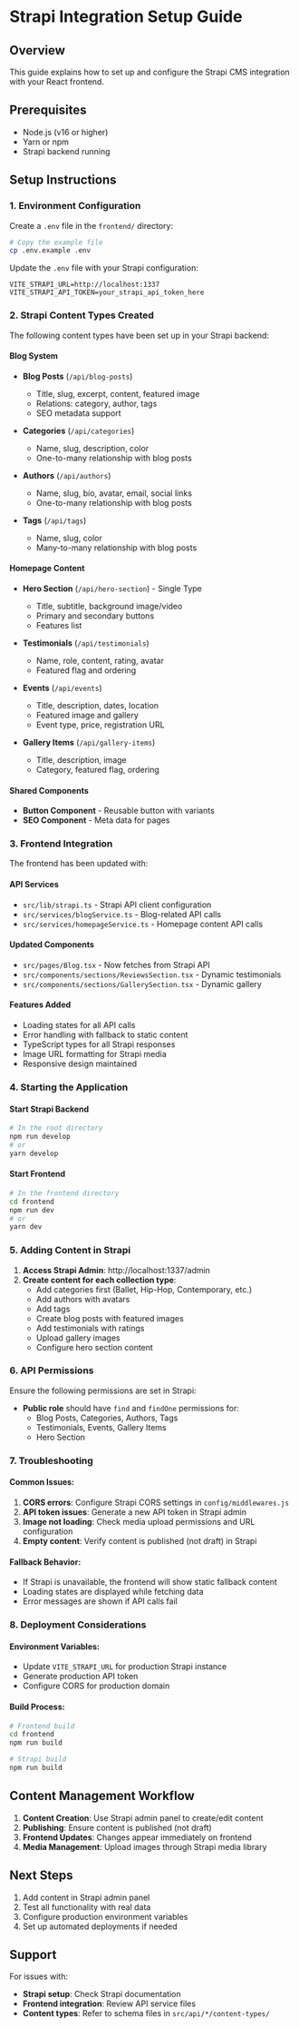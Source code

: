 # Strapi Integration Setup Guide

## Overview
This guide explains how to set up and configure the Strapi CMS integration with your React frontend.

## Prerequisites
- Node.js (v16 or higher)
- Yarn or npm
- Strapi backend running

## Setup Instructions

### 1. Environment Configuration

Create a `.env` file in the `frontend/` directory:

```bash
# Copy the example file
cp .env.example .env
```

Update the `.env` file with your Strapi configuration:

```env
VITE_STRAPI_URL=http://localhost:1337
VITE_STRAPI_API_TOKEN=your_strapi_api_token_here
```

### 2. Strapi Content Types Created

The following content types have been set up in your Strapi backend:

#### Blog System
- **Blog Posts** (`/api/blog-posts`)
  - Title, slug, excerpt, content, featured image
  - Relations: category, author, tags
  - SEO metadata support

- **Categories** (`/api/categories`)
  - Name, slug, description, color
  - One-to-many relationship with blog posts

- **Authors** (`/api/authors`)
  - Name, slug, bio, avatar, email, social links
  - One-to-many relationship with blog posts

- **Tags** (`/api/tags`)
  - Name, slug, color
  - Many-to-many relationship with blog posts

#### Homepage Content
- **Hero Section** (`/api/hero-section`) - Single Type
  - Title, subtitle, background image/video
  - Primary and secondary buttons
  - Features list

- **Testimonials** (`/api/testimonials`)
  - Name, role, content, rating, avatar
  - Featured flag and ordering

- **Events** (`/api/events`)
  - Title, description, dates, location
  - Featured image and gallery
  - Event type, price, registration URL

- **Gallery Items** (`/api/gallery-items`)
  - Title, description, image
  - Category, featured flag, ordering

#### Shared Components
- **Button Component** - Reusable button with variants
- **SEO Component** - Meta data for pages

### 3. Frontend Integration

The frontend has been updated with:

#### API Services
- `src/lib/strapi.ts` - Strapi API client configuration
- `src/services/blogService.ts` - Blog-related API calls
- `src/services/homepageService.ts` - Homepage content API calls

#### Updated Components
- `src/pages/Blog.tsx` - Now fetches from Strapi API
- `src/components/sections/ReviewsSection.tsx` - Dynamic testimonials
- `src/components/sections/GallerySection.tsx` - Dynamic gallery

#### Features Added
- Loading states for all API calls
- Error handling with fallback to static content
- TypeScript types for all Strapi responses
- Image URL formatting for Strapi media
- Responsive design maintained

### 4. Starting the Application

#### Start Strapi Backend
```bash
# In the root directory
npm run develop
# or
yarn develop
```

#### Start Frontend
```bash
# In the frontend directory
cd frontend
npm run dev
# or
yarn dev
```

### 5. Adding Content in Strapi

1. **Access Strapi Admin**: http://localhost:1337/admin
2. **Create content for each collection type**:
   - Add categories first (Ballet, Hip-Hop, Contemporary, etc.)
   - Add authors with avatars
   - Add tags
   - Create blog posts with featured images
   - Add testimonials with ratings
   - Upload gallery images
   - Configure hero section content

### 6. API Permissions

Ensure the following permissions are set in Strapi:
- **Public role** should have `find` and `findOne` permissions for:
  - Blog Posts, Categories, Authors, Tags
  - Testimonials, Events, Gallery Items
  - Hero Section

### 7. Troubleshooting

#### Common Issues:
1. **CORS errors**: Configure Strapi CORS settings in `config/middlewares.js`
2. **API token issues**: Generate a new API token in Strapi admin
3. **Image not loading**: Check media upload permissions and URL configuration
4. **Empty content**: Verify content is published (not draft) in Strapi

#### Fallback Behavior:
- If Strapi is unavailable, the frontend will show static fallback content
- Loading states are displayed while fetching data
- Error messages are shown if API calls fail

### 8. Deployment Considerations

#### Environment Variables:
- Update `VITE_STRAPI_URL` for production Strapi instance
- Generate production API token
- Configure CORS for production domain

#### Build Process:
```bash
# Frontend build
cd frontend
npm run build

# Strapi build
npm run build
```

## Content Management Workflow

1. **Content Creation**: Use Strapi admin panel to create/edit content
2. **Publishing**: Ensure content is published (not draft)
3. **Frontend Updates**: Changes appear immediately on frontend
4. **Media Management**: Upload images through Strapi media library

## Next Steps

1. Add content in Strapi admin panel
2. Test all functionality with real data
3. Configure production environment variables
4. Set up automated deployments if needed

## Support

For issues with:
- **Strapi setup**: Check Strapi documentation
- **Frontend integration**: Review API service files
- **Content types**: Refer to schema files in `src/api/*/content-types/`
